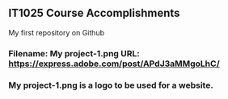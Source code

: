 ## IT1025 Course Accomplishments
My first repository on Github
### Filename: My project-1.png URL: https://express.adobe.com/post/APdJ3aMMgoLhC/
### My project-1.png is a logo to be used for a website.
